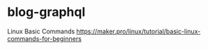 # blog-graphql
Linux Basic Commands
https://maker.pro/linux/tutorial/basic-linux-commands-for-beginners
